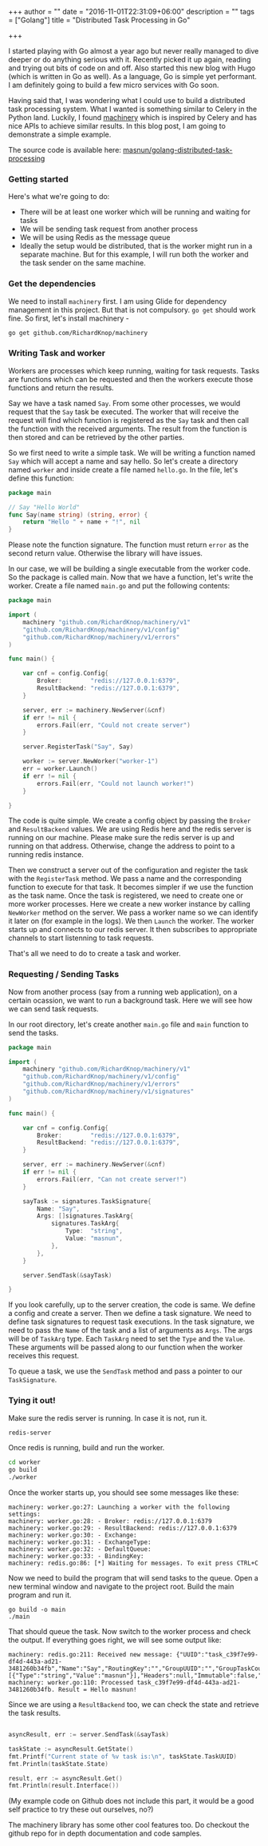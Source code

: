 +++
author = ""
date = "2016-11-01T22:31:09+06:00"
description = ""
tags = ["Golang"]
title = "Distributed Task Processing in Go"

+++

I started playing with Go almost a year ago but never really managed to dive deeper or do anything serious with 
it. Recently picked it up again, reading and trying out bits of code on and off. Also started this new blog with 
Hugo (which is written in Go as well). As a language, Go is simple yet performant. I am definitely going to 
build a few micro services with Go soon. 

Having said that, I was wondering what I could use to build a distributed task processing system. What I wanted is 
something similar to Celery in the Python land. Luckily, I found 
<a href="https://github.com/RichardKnop/machinery" target="_blank">machinery</a> which is inspired by Celery and 
has nice APIs to achieve similar results. In this blog post, I am going to demonstrate a simple example. 

The source code is available here: <a href="https://github.com/masnun/golang-distributed-task-processing" target="_blank">masnun/golang-distributed-task-processing</a>

### Getting started

Here's what we're going to do:

* There will be at least one worker which will be running and waiting for tasks
* We will be sending task request from another process 
* We will be using Redis as the message queue
* Ideally the setup would be distributed, that is the worker might run in a separate machine. But for this 
example, I will run both the worker and the task sender on the same machine. 

### Get the dependencies

We need to install `machinery` first. I am using Glide for dependency management in this project. But 
that is not compulsory. `go get` should work fine. So first, let's install machinery - 

```sh
go get github.com/RichardKnop/machinery
```

### Writing Task and worker

Workers are processes which keep running, waiting for task requests. Tasks are functions which can be 
requested and then the workers execute those functions and return the results. 

Say we have a task named `Say`. From some other processes, we would request that the `Say` task be executed. 
The worker that will receive the request will find which function is registered as the `Say` task and then
call the function with the received arguments. The result from the function is then stored and can be retrieved 
by the other parties. 

So we first need to write a simple task. We will be writing a function named `Say` which will accept a name and 
say hello. So let's create a directory named `worker` and inside create a file named `hello.go`. In the file, 
let's define this function: 

```go
package main

// Say "Hello World"
func Say(name string) (string, error) {
	return "Hello " + name + "!", nil
}

```

Please note the function signature. The function must return `error` as the second return value. Otherwise
the library will have issues. 

In our case, we will be building a single executable from the worker code. So the package is called main. Now 
that we have a function, let's write the worker. Create a file named `main.go` and put the following contents: 


```go
package main

import (
	machinery "github.com/RichardKnop/machinery/v1"
	"github.com/RichardKnop/machinery/v1/config"
	"github.com/RichardKnop/machinery/v1/errors"
)

func main() {

	var cnf = config.Config{
		Broker:        "redis://127.0.0.1:6379",
		ResultBackend: "redis://127.0.0.1:6379",
	}

	server, err := machinery.NewServer(&cnf)
	if err != nil {
		errors.Fail(err, "Could not create server")
	}

	server.RegisterTask("Say", Say)

	worker := server.NewWorker("worker-1")
	err = worker.Launch()
	if err != nil {
		errors.Fail(err, "Could not launch worker!")
	}

}
```

The code is quite simple. We create a config object by passing the `Broker` and `ResultBackend` values. We are 
using Redis here and the redis server is running on our machine. Please make sure the redis server is up and 
running on that address. Otherwise, change the address to point to a running redis instance. 

Then we construct a server out of the configuration and register the task with the `RegisterTask` method. We 
pass a name and the corresponding function to execute for that task. It becomes simpler if we use the function 
as the task name. Once the task is registered, we need to create one or more worker processes. Here we create a 
new worker instance by calling `NewWorker` method on the server. We pass a worker name so we can identify it 
later on (for example in the logs). We then `Launch` the worker. The worker starts up and connects to our redis 
server. It then subscribes to appropriate channels to start listenning to task requests. 

That's all we need to do to create a task and worker. 

### Requesting / Sending Tasks 

Now from another process (say from a running web application), on a certain ocassion, we want to run a background 
task. Here we will see how we can send task requests. 

In our root directory, let's create another `main.go` file and `main` function to send the tasks. 

```go
package main

import (
	machinery "github.com/RichardKnop/machinery/v1"
	"github.com/RichardKnop/machinery/v1/config"
	"github.com/RichardKnop/machinery/v1/errors"
	"github.com/RichardKnop/machinery/v1/signatures"
)

func main() {

	var cnf = config.Config{
		Broker:        "redis://127.0.0.1:6379",
		ResultBackend: "redis://127.0.0.1:6379",
	}

	server, err := machinery.NewServer(&cnf)
	if err != nil {
		errors.Fail(err, "Can not create server!")
	}

	sayTask := signatures.TaskSignature{
		Name: "Say",
		Args: []signatures.TaskArg{
			signatures.TaskArg{
				Type:  "string",
				Value: "masnun",
			},
		},
	}

	server.SendTask(&sayTask)

}

```

If you look carefully, up to the server creation, the code is same. We define a config and create a server. Then we 
define a task signature. We need to define task signatures to request task executions. In the task signature, 
we need to pass the `Name` of the task and a list of arguments as `Args`. The args will be of `TaskArg` type. Each
`TaskArg` need to set the `Type` and the `Value`. These arguments will be passed along to our function when the worker 
receives this request. 

To queue a task, we use the `SendTask` method and pass a pointer to our `TaskSignature`.


### Tying it out!

Make sure the redis server is running. In case it is not, run it. 

```sh
redis-server
```

Once redis is running, build and run the worker. 

```sh
cd worker
go build
./worker
```

Once the worker starts up, you should see some messages like these: 

```
machinery: worker.go:27: Launching a worker with the following settings:
machinery: worker.go:28: - Broker: redis://127.0.0.1:6379
machinery: worker.go:29: - ResultBackend: redis://127.0.0.1:6379
machinery: worker.go:30: - Exchange:
machinery: worker.go:31: - ExchangeType:
machinery: worker.go:32: - DefaultQueue:
machinery: worker.go:33: - BindingKey:
machinery: redis.go:86: [*] Waiting for messages. To exit press CTRL+C
```

Now we need to build the program that will send tasks to the queue. Open a new terminal window and 
navigate to the project root. Build the main program and run it. 

```
go build -o main
./main
```

That should queue the task. Now switch to the worker process and check the output. If everything goes right, 
we will see some output like: 

```
machinery: redis.go:211: Received new message: {"UUID":"task_c39f7e99-df4d-443a-ad21-3481260b34fb","Name":"Say","RoutingKey":"","GroupUUID":"","GroupTaskCount":0,"Args":[{"Type":"string","Value":"masnun"}],"Headers":null,"Immutable":false,"OnSuccess":null,"OnError":null,"ChordCallback":null}
machinery: worker.go:110: Processed task_c39f7e99-df4d-443a-ad21-3481260b34fb. Result = Hello masnun!
```

Since we are using a `ResultBackend` too, we can check the state and retrieve the task results. 

```go

asyncResult, err := server.SendTask(&sayTask)

taskState := asyncResult.GetState()
fmt.Printf("Current state of %v task is:\n", taskState.TaskUUID)
fmt.Println(taskState.State)

result, err := asyncResult.Get()
fmt.Println(result.Interface())
```

(My example code on Github does not include this part, it would be a good self practice to try these out ourselves,
no?)


The machinery library has some other cool features too. Do checkout the github repo for in depth documentation 
and code samples. 